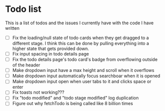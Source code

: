 # Todo list

This is a list of todos and the issues I currently have with the code I have written

- [ ] Fix the loading/null state of todo cards when they get dragged to a different stage. I think this can be done by pulling everything into a higher state that gets provided down.
- [ ] Fix input spacing in todo details page
- [ ] Fix the todo details page's todo card's badge from overflowing outside of the header
- [ ] Make dropdown input have a max height and scroll when it overflows
- [ ] Make dropdown input automatically focus searchboar when it is opened
- [ ] Make dropdown input open when user tabs to it and clicks space or enter
- [ ] Fix toasts not working???
- [ ] Fix "todo modified" and "todo stage modified" log duplication
- [ ] Figure out why fetchTodo is being called like 8 billion times
